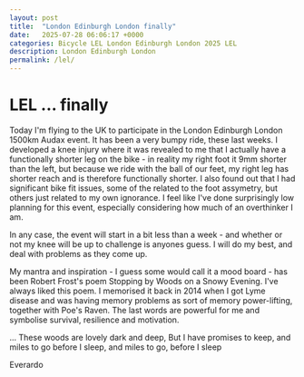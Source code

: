 ```yaml
---
layout: post
title:  "London Edinburgh London finally"
date:   2025-07-28 06:06:17 +0000
categories: Bicycle LEL London Edinburgh London 2025 LEL
description: London Edinburgh London
permalink: /lel/
---
```


# LEL ... finally

Today I'm flying to the UK to participate in the London Edinburgh London 1500km Audax event. It has been a very bumpy ride, these last weeks. I developed a knee injury where it was revealed to me that I actually have a functionally shorter leg on the bike - in reality my right foot it 9mm shorter than the left, but because we ride with the ball of our feet, my right leg has shorter reach and is therefore functionally shorter. I also found out that I had significant bike fit issues, some of the related to the foot assymetry, but others just related to my own ignorance. I feel like I've done surprisingly low planning for this event, especially considering how much of an overthinker I am.

In any case, the event will start in a bit less than a week - and whether or not my knee will be up to challenge is anyones guess. I will do my best, and deal with problems as they come up.

My mantra and inspiration - I guess some would call it a mood board - has been Robert Frost's poem Stopping by Woods on a Snowy Evening. I've always liked this poem. I memorised it back in 2014 when I got Lyme disease and was having memory problems as sort of memory power-lifting, together with Poe's Raven. The last words are powerful for me and symbolise survival, resilience and motivation.

...
These woods are lovely dark and deep,
But I have promises to keep, and miles to go before I sleep,
and miles to go, before I sleep

Everardo
